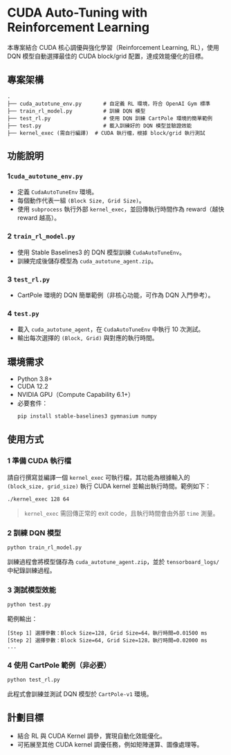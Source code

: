 
# CUDA Auto-Tuning with Reinforcement Learning

本專案結合 CUDA 核心調優與強化學習（Reinforcement Learning, RL），使用 DQN 模型自動選擇最佳的 CUDA block/grid 配置，達成效能優化的目標。

## 專案架構

```
.
├── cuda_autotune_env.py       # 自定義 RL 環境，符合 OpenAI Gym 標準
├── train_rl_model.py          # 訓練 DQN 模型
├── test_rl.py                 # 使用 DQN 訓練 CartPole 環境的簡單範例
├── test.py                    # 載入訓練好的 DQN 模型並驗證效能
├── kernel_exec (需自行編譯)  # CUDA 執行檔，根據 block/grid 執行測試
```

## 功能說明

### 1`cuda_autotune_env.py`

- 定義 `CudaAutoTuneEnv` 環境。
- 每個動作代表一組 `(Block Size, Grid Size)`。
- 使用 `subprocess` 執行外部 `kernel_exec`，並回傳執行時間作為 reward（越快 reward 越高）。

### 2 `train_rl_model.py`

- 使用 Stable Baselines3 的 DQN 模型訓練 `CudaAutoTuneEnv`。
- 訓練完成後儲存模型為 `cuda_autotune_agent.zip`。

### 3 `test_rl.py`

- CartPole 環境的 DQN 簡單範例（非核心功能，可作為 DQN 入門參考）。

### 4 `test.py`

- 載入 `cuda_autotune_agent`，在 `CudaAutoTuneEnv` 中執行 10 次測試。
- 輸出每次選擇的 `(Block, Grid)` 與對應的執行時間。

## 環境需求

- Python 3.8+
- CUDA 12.2
- NVIDIA GPU（Compute Capability 6.1+）
- 必要套件：
  ```bash
  pip install stable-baselines3 gymnasium numpy
  ```

## 使用方式

### 1 準備 CUDA 執行檔

請自行撰寫並編譯一個 `kernel_exec` 可執行檔，其功能為根據輸入的 `(block_size, grid_size)` 執行 CUDA kernel 並輸出執行時間。範例如下：

```bash
./kernel_exec 128 64
```

> `kernel_exec` 需回傳正常的 exit code，且執行時間會由外部 `time` 測量。

### 2 訓練 DQN 模型

```bash
python train_rl_model.py
```

訓練過程會將模型儲存為 `cuda_autotune_agent.zip`，並於 `tensorboard_logs/` 中紀錄訓練過程。

### 3 測試模型效能

```bash
python test.py
```

範例輸出：

```
[Step 1] 選擇參數：Block Size=128, Grid Size=64，執行時間=0.01500 ms
[Step 2] 選擇參數：Block Size=64, Grid Size=128，執行時間=0.02000 ms
...
```

### 4 使用 CartPole 範例（非必要）

```bash
python test_rl.py
```

此程式會訓練並測試 DQN 模型於 `CartPole-v1` 環境。

## 計劃目標

- 結合 RL 與 CUDA Kernel 調參，實現自動化效能優化。
- 可拓展至其他 CUDA kernel 調優任務，例如矩陣運算、圖像處理等。
